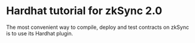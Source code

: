 # Hardhat tutorial for zkSync 2.0

The most convenient way to compile, deploy and test contracts on zkSync is to use its Hardhat plugin.

